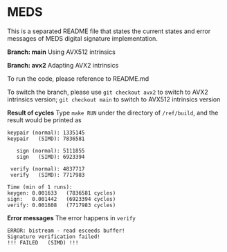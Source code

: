 # MEDS

This is a separated README file that states the current states and error messages of MEDS digital signature implementation.

**Branch: main**
Using AVX512 intrinsics

**Branch: avx2**
Adapting AVX2 intrinsics

To run the code, please reference to README.md

To switch the branch, please use `git checkout avx2` to switch to AVX2 intrinsics version; `git checkout main` to switch to AVX512 intrinsics version

**Result of cycles**
Type `make RUN` under the directory of `/ref/build`, and the result would be printed as

```
keypair (normal): 1335145
keypair   (SIMD): 7836581

   sign (normal): 5111855
   sign   (SIMD): 6923394

 verify (normal): 4837717
 verify   (SIMD): 7717983

Time (min of 1 runs):
keygen: 0.001633   (7836581 cycles)
sign:   0.001442   (6923394 cycles)
verify: 0.001608   (7717983 cycles)
```

**Error messages**
The error happens in `verify`

```
ERROR: bistream - read esceeds buffer!
Signature verification failed!
!!! FAILED   (SIMD) !!!
```
